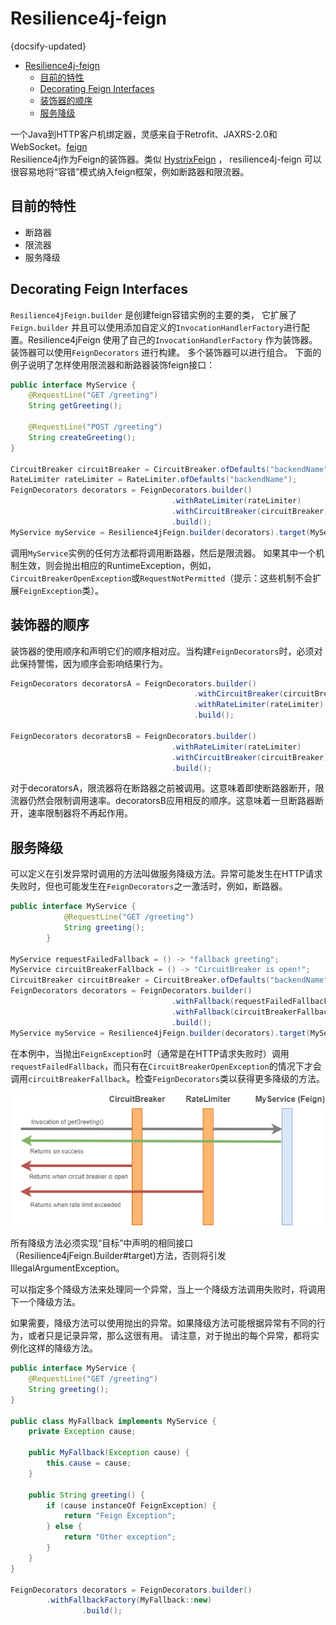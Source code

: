 # Resilience4j-feign
{docsify-updated}

- [Resilience4j-feign](#resilience4j-feign)
	- [目前的特性](#目前的特性)
	- [Decorating Feign Interfaces](#decorating-feign-interfaces)
	- [装饰器的顺序](#装饰器的顺序)
	- [服务降级](#服务降级)



一个Java到HTTP客户机绑定器，灵感来自于Retrofit、JAXRS-2.0和WebSocket。[feign](https://github.com/OpenFeign/feign)  
Resilience4j作为Feign的装饰器。类似 [HystrixFeign](https://github.com/OpenFeign/feign/tree/master/hystrix) ， resilience4j-feign 可以很容易地将“容错”模式纳入feign框架，例如断路器和限流器。

## 目前的特性

- 断路器
- 限流器
- 服务降级

## Decorating Feign Interfaces

 `Resilience4jFeign.builder` 是创建feign容错实例的主要的类，
它扩展了 `Feign.builder` 并且可以使用添加自定义的`InvocationHandlerFactory`进行配置。Resilience4jFeign 使用了自己的`InvocationHandlerFactory` 作为装饰器。装饰器可以使用`FeignDecorators` 进行构建。 多个装饰器可以进行组合。
下面的例子说明了怎样使用限流器和断路器装饰feign接口：

```java
public interface MyService {
	@RequestLine("GET /greeting")
	String getGreeting();
	
	@RequestLine("POST /greeting")
	String createGreeting();
}

CircuitBreaker circuitBreaker = CircuitBreaker.ofDefaults("backendName");
RateLimiter rateLimiter = RateLimiter.ofDefaults("backendName");
FeignDecorators decorators = FeignDecorators.builder()
									.withRateLimiter(rateLimiter)
									.withCircuitBreaker(circuitBreaker)
									.build();
MyService myService = Resilience4jFeign.builder(decorators).target(MyService.class, "http://localhost:8080/");
```

调用`MyService`实例的任何方法都将调用断路器，然后是限流器。
如果其中一个机制生效，则会抛出相应的RuntimeException，例如，`CircuitBreakerOpenException`或`RequestNotPermitted`（提示：这些机制不会扩展`FeignException`类）。



##  装饰器的顺序

装饰器的使用顺序和声明它们的顺序相对应。当构建`FeignDecorators`时，必须对此保持警惕，因为顺序会影响结果行为。

```java
FeignDecorators decoratorsA = FeignDecorators.builder()
                                         .withCircuitBreaker(circuitBreaker)
                                         .withRateLimiter(rateLimiter)
                                         .build();
                                         
FeignDecorators decoratorsB = FeignDecorators.builder()
									.withRateLimiter(rateLimiter)
									.withCircuitBreaker(circuitBreaker)
									.build();
```

对于decoratorsA，限流器将在断路器之前被调用。这意味着即使断路器断开，限流器仍然会限制调用速率。decoratorsB应用相反的顺序。这意味着一旦断路器断开，速率限制器将不再起作用。

## 服务降级

可以定义在引发异常时调用的方法叫做服务降级方法。异常可能发生在HTTP请求失败时，但也可能发生在`FeignDecorators`之一激活时，例如，断路器。

```java
public interface MyService {
            @RequestLine("GET /greeting")
            String greeting();
        }

MyService requestFailedFallback = () -> "fallback greeting";
MyService circuitBreakerFallback = () -> "CircuitBreaker is open!";
CircuitBreaker circuitBreaker = CircuitBreaker.ofDefaults("backendName");
FeignDecorators decorators = FeignDecorators.builder()
									.withFallback(requestFailedFallback, FeignException.class)
									.withFallback(circuitBreakerFallback, CircuitBreakerOpenException.class)
									.build();
MyService myService = Resilience4jFeign.builder(decorators).target(MyService.class, "http://localhost:8080/", fallback);
```

在本例中，当抛出`FeignException`时（通常是在HTTP请求失败时）调用`requestFailedFallback`，而只有在`CircuitBreakerOpenException`的情况下才会调用`circuitBreakerFallback`。检查`FeignDecorators`类以获得更多降级的方法。

<img src="pics/feign-decorators.png" />
<!-- ![avatar](pics/feign-decorators.png) -->

所有降级方法必须实现“目标”中声明的相同接口（Resilience4jFeign.Builder#target)方法，否则将引发IllegalArgumentException。

可以指定多个降级方法来处理同一个异常，当上一个降级方法调用失败时，将调用下一个降级方法。

如果需要，降级方法可以使用抛出的异常。如果降级方法可能根据异常有不同的行为，或者只是记录异常，那么这很有用。
请注意，对于抛出的每个异常，都将实例化这样的降级方法。

```java
public interface MyService {
	@RequestLine("GET /greeting")
	String greeting();
}

public class MyFallback implements MyService {
	private Exception cause;

	public MyFallback(Exception cause) {
		this.cause = cause;
	}

	public String greeting() {
		if (cause instanceOf FeignException) {
			return "Feign Exception";
		} else {
			return "Other exception";
		}
	}
}

FeignDecorators decorators = FeignDecorators.builder()
		.withFallbackFactory(MyFallback::new)
                .build();
```


